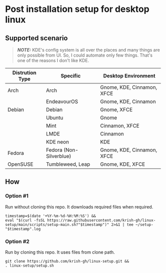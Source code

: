# Post installation setup for desktop linux

## Supported scenario

> **_NOTE:_** KDE's config system is all over the places and many things are only possible from UI. So, I could automate only few things. That's one of the reasons I don't like KDE.

| Distrution Type | Specific                | Desktop Environment        |
| --------------- | ----------------------- | -------------------------- |
| Arch            | Arch                    | Gnome, KDE, Cinnamon, XFCE |
|                 | EndeavourOS             | Gnome, KDE, Cinnamon       |
| Debian          | Debian                  | Gnome, XFCE                |
|                 | Ubuntu                  | Gnome                      |
|                 | Mint                    | Cinnamon, XFCE             |
|                 | LMDE                    | Cinnamon                   |
|                 | KDE neon                | KDE                        |
| Fedora          | Fedora (Non-Silverblue) | Gnome, KDE, Cinnamon, XFCE |
| OpenSUSE        | Tumbleweed, Leap        | Gnome, KDE, XFCE           |

## How

### Option #1
Run without cloning this repo. It downloads required files when required.

```
timestamp=$(date '+%Y-%m-%d-%H:%M:%S') &&
eval "$(curl -fsSL https://raw.githubusercontent.com/krish-gh/linux-setup/main/scripts/setup-main.sh?"$timestamp")" 2>&1 | tee ~/setup-"$timestamp".log
```

### Option #2
Run by cloning this repo. It uses files from clone path.

```
git clone https://github.com/krish-gh/linux-setup.git &&
. linux-setup/setup.sh
```
